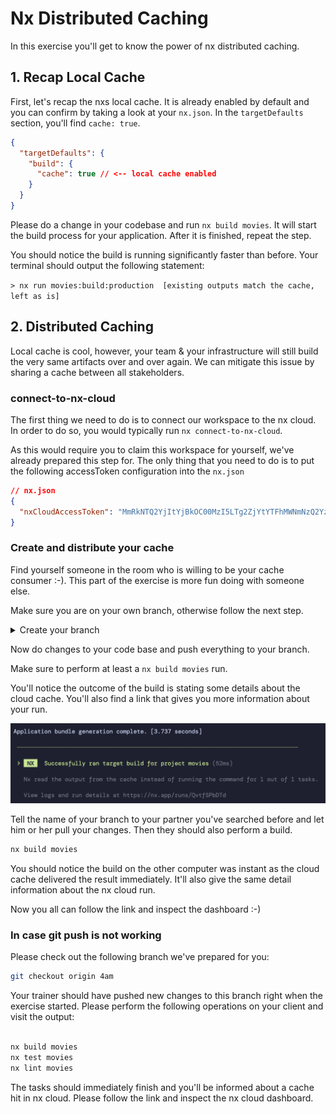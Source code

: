 # Nx Distributed Caching

In this exercise you'll get to know the power of nx distributed caching.

## 1. Recap Local Cache

First, let's recap the nxs local cache. It is already enabled by default and you can confirm
by taking a look at your `nx.json`. In the `targetDefaults` section, you'll find `cache: true`.

```json
{
  "targetDefaults": {
    "build": {
      "cache": true // <-- local cache enabled
    }
  }
}
```

Please do a change in your codebase and run `nx build movies`. It will start the build process for your application.
After it is finished, repeat the step.

You should notice the build is running significantly faster than before.
Your terminal should output the following statement:

`> nx run movies:build:production  [existing outputs match the cache, left as is]`

## 2. Distributed Caching

Local cache is cool, however, your team & your infrastructure will still build the very
same artifacts over and over again. We can mitigate this issue by sharing
a cache between all stakeholders.

### connect-to-nx-cloud

The first thing we need to do is to connect our workspace to the nx cloud.
In order to do so, you would typically run `nx connect-to-nx-cloud`.

As this would require you to claim this workspace for yourself, we've already prepared this step for.
The only thing that you need to do is to put the following accessToken configuration into the `nx.json`

```json
// nx.json
{
  "nxCloudAccessToken": "MmRkNTQ2YjItYjBkOC00MzI5LTg2ZjYtYTFhMWNmNzQ2YzFlfHJlYWQtd3JpdGU="
}
```

### Create and distribute your cache

Find yourself someone in the room who is willing to be your cache consumer :-).
This part of the exercise is more fun doing with someone else.

Make sure you are on your own branch, otherwise follow the next step.

<details>
  <summary>Create your branch</summary>

You can use the following pattern: `solution/{your-name}`

```bash
git checkout -b solution/{your-name}
```

</details>

Now do changes to your code base and push everything to your branch.

Make sure to perform at least a `nx build movies` run.

You'll notice the outcome of the build is stating some details about the cloud cache.
You'll also find a link that gives you more information about your run.

![nx-cloud-cache](images/nx-cloud-cache.png)

Tell the name of your branch to your partner you've searched before
and let him or her pull your changes. Then they should also perform a build.

```bash
nx build movies
```

You should notice the build on the other computer was instant as the cloud cache delivered the result 
immediately. It'll also give the same detail information about the nx cloud run.

Now you all can follow the link and inspect the dashboard :-)



### In case git push is not working

Please check out the following branch we've prepared for you:

```bash
git checkout origin 4am
```

Your trainer should have pushed new changes to this branch right when the exercise started.
Please perform the following operations on your client and visit the output:

```bash

nx build movies
nx test movies
nx lint movies

```

The tasks should immediately finish and you'll be informed about a cache hit in nx cloud. 
Please follow the link and inspect the nx cloud dashboard.

